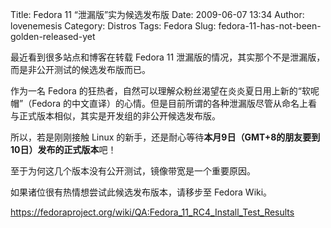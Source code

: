Title: Fedora 11 “泄漏版”实为候选发布版
Date: 2009-06-07 13:34
Author: lovenemesis
Category: Distros
Tags: Fedora
Slug: fedora-11-has-not-been-golden-released-yet

最近看到很多站点和博客在转载 Fedora 11
泄漏版的情况，其实那个不是泄漏版，而是非公开测试的候选发布版而已。

作为一名 Fedora
的狂热者，自然可以理解众粉丝渴望在炎炎夏日用上新的“软呢帽”（Fedora
的中文直译）的心情。但是目前所谓的各种泄漏版尽管从命名上看与正式版本相似，其实是开发组的非公开候选发布版。

所以，若是刚刚接触 Linux
的新手，还是耐心等待**本月9日（GMT+8的朋友要到10日）发布的正式版本**吧！

至于为何这几个版本没有公开测试，镜像带宽是一个重要原因。

如果诸位很有热情想尝试此候选发布版本，请移步至 Fedora Wiki。

<https://fedoraproject.org/wiki/QA:Fedora_11_RC4_Install_Test_Results>
